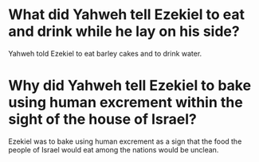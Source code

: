 # What did Yahweh tell Ezekiel to eat and drink while he lay on his side?

Yahweh told Ezekiel to eat barley cakes and to drink water.

# Why did Yahweh tell Ezekiel to bake using human excrement within the sight of the house of Israel?

Ezekiel was to bake using human excrement as a sign that the food the people of Israel would eat among the nations would be unclean.

